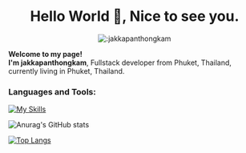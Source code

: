 <div align="center">
<h1>Hello World 👋, Nice to see you.</h1>
</div>

<div align="center">
  <img src="https://count.getloli.com/get/@:jakkapanthongkam" alt=":jakkapanthongkam" />
</div>

**Welcome to my page!** <br>
**I'm jakkapanthongkam**, Fullstack developer from Phuket, Thailand, currently living in  Phuket, Thailand.

### Languages and Tools:

[![My Skills](https://skillicons.dev/icons?i=javascript,terraform,typescript,html,css,vue,nuxt,nestjs,flutter,laravel,docker,mysql,discord,github,idea,vscode)](https://skillicons.dev)

![Anurag's GitHub stats](https://github-readme-stats.vercel.app/api?username=jakkapanthongkam&show_icons=true&theme=radical)

[![Top Langs](https://github-readme-stats.vercel.app/api/top-langs/?username=jakkapanthongkam&layout=compact)](https://github.com/jakkapanthongkam)
